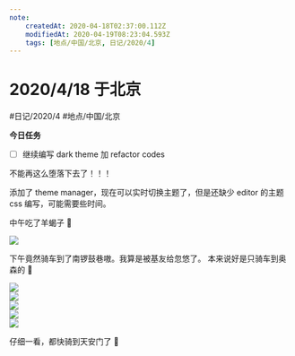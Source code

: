 ```yaml
---
note:
    createdAt: 2020-04-18T02:37:00.112Z
    modifiedAt: 2020-04-19T08:23:04.593Z
    tags: [地点/中国/北京, 日记/2020/4]
---
```

# 2020/4/18 于北京
#日记/2020/4 #地点/中国/北京

**今日任务**
- [ ] 继续编写 dark theme 加 refactor codes
 <!-- @timer "date":"Sat Apr 18 2020 10:37:16 GMT+0800 (China Standard Time)" -->
  不能再这么堕落下去了！！！
<!-- @timer "date":"Sat Apr 18 2020 12:19:53 GMT+0800 (China Standard Time)" -->
添加了 theme manager，现在可以实时切换主题了，但是还缺少 editor 的主题 css 编写，可能需要些时间。  

中午吃了羊蝎子 :full_moon_with_face: 

![](https://i.loli.net/2020/04/19/FzL1rh5VOiktqjm.jpg)  

下午竟然骑车到了南锣鼓巷嗷。我算是被基友给忽悠了。  本来说好是只骑车到奥森的 :new_moon_with_face: 

![](https://i.loli.net/2020/04/19/8ELrqViDQCgk4ft.jpg)  
![](https://i.loli.net/2020/04/19/TpRsHeG7kVz36gf.jpg)  
![](https://i.loli.net/2020/04/19/OnHFRiPNcJofd4U.jpg)  
![](https://i.loli.net/2020/04/19/pyBrl1mtQ3IxbLX.jpg)  
![](https://i.loli.net/2020/04/19/kwm2nzNZjKqMFWP.jpg)  

仔细一看，都快骑到天安门了 :full_moon_with_face: 

